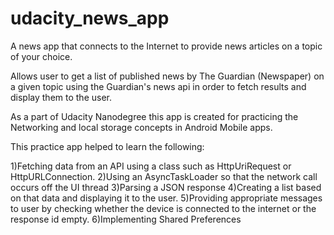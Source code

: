 # udacity_news_app
A news app that connects to the Internet to provide news articles on a topic of your choice.

Allows user to get a list of published news by The Guardian (Newspaper) on a given topic using the Guardian's news api in order to 
fetch results and display them to the user. 

As a part of Udacity Nanodegree this app is created for practicing the Networking and local storage concepts in Android Mobile apps.

This practice app helped to learn the following:

1)Fetching data from an API using a class such as HttpUriRequest or HttpURLConnection.
2)Using an AsyncTaskLoader so that the network call occurs off the UI thread
3)Parsing a JSON response
4)Creating a list based on that data and displaying it to the user.
5)Providing appropriate messages to user by checking whether the device is connected to the internet or the response id empty.
6)Implementing Shared Preferences